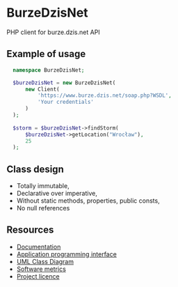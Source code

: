 # BurzeDzisNet

PHP client for burze.dzis.net API

## Example of usage
```php
  namespace BurzeDzisNet;

  $burzeDzisNet = new BurzeDzisNet(
      new Client(
          'https://www.burze.dzis.net/soap.php?WSDL',
          'Your credentials'
      )
  );
  
  $storm = $burzeDzisNet->findStorm(
      $burzeDzisNet->getLocation("Wrocław"),
      25
  );  
```

## Class design

- Totally immutable,
- Declarative over imperative,
- Without static methods, properties, public consts,
- No null references

## Resources
- [Documentation](https://github.com/krzysiekpiasecki/BurzeDzisNet/blob/master/docs/index.md)
- [Application programming interface](https://github.com/krzysiekpiasecki/BurzeDzisNet/blob/master/docs/api/API-documentation.zip)
- [UML Class Diagram](https://github.com/krzysiekpiasecki/BurzeDzisNet/blob/master/docs/ClassDiagram.md)
- [Software metrics](https://github.com/krzysiekpiasecki/BurzeDzisNet/blob/master/docs/SoftwareMetrics.md)
- [Project licence](https://github.com/krzysiekpiasecki/BurzeDzisNet/blob/master/LICENCE.md)
